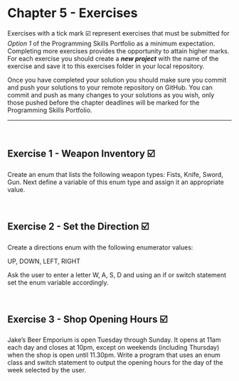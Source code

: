 # Chapter 5 - Exercises

Exercises with a tick mark :ballot_box_with_check: represent exercises that must be submitted for *Option 1* of the Programming Skills Portfolio as a minimum expectation. Completing more exercises provides the opportunity to attain higher marks. For each exercise you should create a _**new project**_ with the name of the exercise and save it to this exercises folder in your local repository.

Once you have completed your solution you should make sure you commit and push your solutions to your remote repository on GitHub. You can commit and push as many changes to your solutions as you wish, only those pushed before the chapter deadlines will be marked for the Programming Skills Portfolio.

---
&nbsp;

## Exercise 1 - Weapon Inventory :ballot_box_with_check:

Create an enum that lists the following weapon types: Fists, Knife, Sword, Gun. Next define a variable of this enum type and assign it an appropriate value.

&nbsp;
&nbsp;

## Exercise 2 - Set the Direction :ballot_box_with_check:

Create a directions enum with the following enumerator values:

UP, DOWN, LEFT, RIGHT

Ask the user to enter a letter W, A, S, D and using an if or switch statement set the enum variable accordingly.

&nbsp;
&nbsp;

## Exercise 3 - Shop Opening Hours :ballot_box_with_check:

Jake’s Beer Emporium is open Tuesday through Sunday. It opens at 11am each day and closes at 10pm, except on weekends (including Thursday) when the shop is open until 11.30pm. Write a program that uses an enum class and switch statement to output the opening hours for the day of the week selected by the user.
